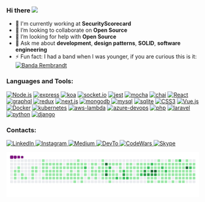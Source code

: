 ### Hi there <img src="https://raw.githubusercontent.com/aemmadi/aemmadi/master/wave.gif" width="30px">

- 🏢 I'm currently working at **SecurityScorecard**
- 👯 I’m looking to collaborate on **Open Source**
- 🤔 I’m looking for help with **Open Source**
- 💬 Ask me about **development**, **design patterns**, **SOLID**, **software engineering**
- ⚡️ Fun fact: I had a band when I was younger, if you are curious this is it:  
[![Banda Rembrandt](https://img.shields.io/badge/-Youtube-black?style=flat-square&logo=youtube)](https://www.youtube.com/watch?v=jDHks7OCxkk)


### Languages and Tools:

<p>
  <!-- NODE -->
  <a href='https://github.com/shivamkapasia0' target="_blank"><img alt='Node.js' src='https://img.shields.io/badge/Node.JS-100000?style=for-the-badge&logo=Node.js&logoColor=white&labelColor=010100&color=black'/></a>
  <a href='https://github.com/shivamkapasia0' target="_blank"><img alt='express' src='https://img.shields.io/badge/express-100000?style=for-the-badge&logo=express&logoColor=white&labelColor=010100&color=black'/></a>
  <a href='https://github.com/shivamkapasia0' target="_blank"><img alt='koa' src='https://img.shields.io/badge/koa-100000?style=for-the-badge&logo=koa&logoColor=white&labelColor=010100&color=black'/></a>
  <a href='https://github.com/shivamkapasia0' target="_blank"><img alt='socket.io' src='https://img.shields.io/badge/socket.io-100000?style=for-the-badge&logo=socket.io&logoColor=white&labelColor=010100&color=black'/></a>
  <a href='https://github.com/shivamkapasia0' target="_blank"><img alt='jest' src='https://img.shields.io/badge/JEST-100000?style=for-the-badge&logo=jest&logoColor=white&labelColor=010100&color=black'/></a>
  <a href='https://github.com/shivamkapasia0' target="_blank"><img alt='mocha' src='https://img.shields.io/badge/mocha-100000?style=for-the-badge&logo=mocha&logoColor=white&labelColor=010100&color=black'/></a>
  <a href='https://github.com/shivamkapasia0' target="_blank"><img alt='chai' src='https://img.shields.io/badge/chai-100000?style=for-the-badge&logo=chai&logoColor=white&labelColor=010100&color=black'/></a>
  <!-- REACT -->
  <a href='https://github.com/shivamkapasia0' target="_blank"><img alt='React' src='https://img.shields.io/badge/React.JS-100000?style=for-the-badge&logo=React&logoColor=white&labelColor=010100&color=black'/></a>
  <a href='https://github.com/shivamkapasia0' target="_blank"><img alt='graphql' src='https://img.shields.io/badge/graphql-100000?style=for-the-badge&logo=graphql&logoColor=white&labelColor=010100&color=black'/></a>
  <a href='https://github.com/shivamkapasia0' target="_blank"><img alt='redux' src='https://img.shields.io/badge/REDUX-100000?style=for-the-badge&logo=redux&logoColor=white&labelColor=010100&color=black'/></a>
  <a href='https://github.com/shivamkapasia0' target="_blank"><img alt='next.js' src='https://img.shields.io/badge/next.js-100000?style=for-the-badge&logo=next.js&logoColor=white&labelColor=010100&color=black'/></a>
  <!-- DB -->
  <a href='https://github.com/shivamkapasia0' target="_blank"><img alt='mongodb' src='https://img.shields.io/badge/mongodb-100000?style=for-the-badge&logo=mongodb&logoColor=white&labelColor=010100&color=black'/></a>
  <a href='https://github.com/shivamkapasia0' target="_blank"><img alt='mysql' src='https://img.shields.io/badge/mysql-100000?style=for-the-badge&logo=mysql&logoColor=white&labelColor=010100&color=black'/></a>
  <a href='https://github.com/shivamkapasia0' target="_blank"><img alt='sqlite' src='https://img.shields.io/badge/sqlite-100000?style=for-the-badge&logo=sqlite&logoColor=white&labelColor=010100&color=black'/></a>
  <!-- OTHERS -->
  <a href='https://github.com/shivamkapasia0' target="_blank"><img alt='CSS3' src='https://img.shields.io/badge/CSS3-100000?style=for-the-badge&logo=CSS3&logoColor=white&labelColor=010100&color=black'/></a>
  <a href='https://github.com/shivamkapasia0' target="_blank"><img alt='Vue.js' src='https://img.shields.io/badge/Vue.JS-100000?style=for-the-badge&logo=Vue.js&logoColor=white&labelColor=010100&color=black'/></a>
  <a href='https://github.com/shivamkapasia0' target="_blank"><img alt='Docker' src='https://img.shields.io/badge/Docker-100000?style=for-the-badge&logo=Docker&logoColor=white&labelColor=010100&color=black'/></a>
  <a href='https://github.com/shivamkapasia0' target="_blank"><img alt='kubernetes' src='https://img.shields.io/badge/kubernetes-100000?style=for-the-badge&logo=kubernetes&logoColor=white&labelColor=010100&color=black'/></a>
  <!-- cloud -->
  <a href='https://github.com/shivamkapasia0' target="_blank"><img alt='aws-lambda' src='https://img.shields.io/badge/aws-lambda-100000?style=for-the-badge&logo=aws-lambda&logoColor=white&labelColor=010100&color=black'/></a>
  <a href='https://github.com/shivamkapasia0' target="_blank"><img alt='azure-devops' src='https://img.shields.io/badge/azure-devops-100000?style=for-the-badge&logo=azure-devops&logoColor=white&labelColor=010100&color=black'/></a>
  <!-- other languages -->
  <a href='https://github.com/shivamkapasia0' target="_blank"><img alt='php' src='https://img.shields.io/badge/php-100000?style=for-the-badge&logo=php&logoColor=white&labelColor=010100&color=black'/></a>
  <a href='https://github.com/shivamkapasia0' target="_blank"><img alt='laravel' src='https://img.shields.io/badge/laravel-100000?style=for-the-badge&logo=laravel&logoColor=white&labelColor=010100&color=black'/></a>
  <a href='https://github.com/shivamkapasia0' target="_blank"><img alt='python' src='https://img.shields.io/badge/python-100000?style=for-the-badge&logo=python&logoColor=white&labelColor=010100&color=black'/></a>
  <a href='https://github.com/shivamkapasia0' target="_blank"><img alt='django' src='https://img.shields.io/badge/django-100000?style=for-the-badge&logo=django&logoColor=white&labelColor=010100&color=black'/></a>
</p>

### Contacts:
<p >
  <a href="https://www.linkedin.com/in/emerson-braun/" target="_blank">
    <img src="https://img.shields.io/badge/linkedin-%230077B5.svg?&style=for-the-badge&logo=linkedin&logoColor=white&color=black" alt="LinkedIn"/>
  </a>
  <a href="https://www.instagram.com/emersonbraundev/" target="_blank">
    <img src="https://img.shields.io/badge/instagram-%23E4405F.svg?&style=for-the-badge&logo=instagram&logoColor=white&color=black" alt="Instagram"/>
  </a>
  <a href="https://medium.com/@emersonbraundev" target="_blank">
    <img src="https://img.shields.io/badge/medium-%2312100E.svg?&style=for-the-badge&logo=medium&logoColor=white&color=black" alt="Medium"/>
  </a>
  <a href="https://dev.to/emersonbraundev" target="_blank">
    <img src="https://img.shields.io/badge/dev.to-0A0A0A?style=for-the-badge&logo=devdotto&logoColor=white" alt="DevTo"/>
  </a>
  <a href="https://www.codewars.com/users/EmersonBraun" target="_blank">
    <img src="https://img.shields.io/badge/codewars-%231877F2.svg?&style=for-the-badge&logo=codewars&logoColor=white&color=black" alt="CodeWars"/>
  </a>
  <a href="https://join.skype.com/invite/grKGvaSYPx7N" target="_blank">
    <img src="https://img.shields.io/badge/skype-%231877F2.svg?&style=for-the-badge&logo=skype&logoColor=white&color=black" alt="Skype"/>
  </a>
</p>

![snake gif](https://github.com/EmersonBraun/EmersonBraun/blob/output/github-contribution-grid-snake.gif)
